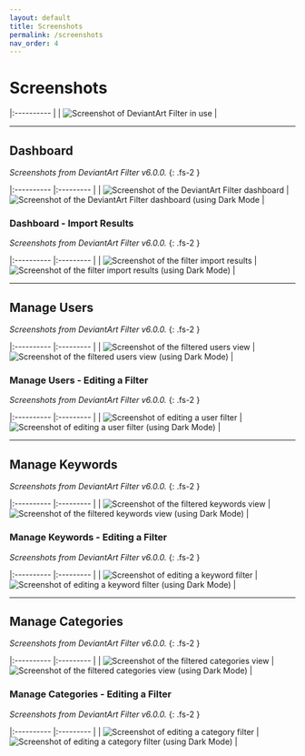 ```yaml
---
layout: default
title: Screenshots
permalink: /screenshots
nav_order: 4
---
```



# Screenshots

|:---------- |
| ![Screenshot of DeviantArt Filter in use](https://raw.githubusercontent.com/rthaut/deviantART-Filter/master/promo/Screenshot_1280x800.png) |

* * *

## Dashboard

*Screenshots from DeviantArt Filter v6.0.0.*
{: .fs-2 }

|:---------- |:--------- |
| ![Screenshot of the DeviantArt Filter dashboard](https://raw.githubusercontent.com/rthaut/deviantART-Filter/master/screenshots/Dashboard-Light.png) | ![Screenshot of the DeviantArt Filter dashboard (using Dark Mode](https://raw.githubusercontent.com/rthaut/deviantART-Filter/master/screenshots/Dashboard-Dark.png) |

### Dashboard - Import Results

*Screenshots from DeviantArt Filter v6.0.0.*
{: .fs-2 }

|:---------- |:--------- |
| ![Screenshot of the filter import results](https://raw.githubusercontent.com/rthaut/deviantART-Filter/master/screenshots/Dashboard-Import-Results-Light.png) | ![Screenshot of the filter import results (using Dark Mode)](https://raw.githubusercontent.com/rthaut/deviantART-Filter/master/screenshots/Dashboard-Import-Results-Dark.png) |

* * *

## Manage Users

*Screenshots from DeviantArt Filter v6.0.0.*
{: .fs-2 }

|:---------- |:--------- |
| ![Screenshot of the filtered users view](https://raw.githubusercontent.com/rthaut/deviantART-Filter/master/screenshots/Users-Light.png) | ![Screenshot of the filtered users view (using Dark Mode)](https://raw.githubusercontent.com/rthaut/deviantART-Filter/master/screenshots/Users-Dark.png) |

### Manage Users - Editing a Filter

*Screenshots from DeviantArt Filter v6.0.0.*
{: .fs-2 }

|:---------- |:--------- |
| ![Screenshot of editing a user filter](https://raw.githubusercontent.com/rthaut/deviantART-Filter/master/screenshots/Users-Editing-Light.png) | ![Screenshot of editing a user filter (using Dark Mode)](https://raw.githubusercontent.com/rthaut/deviantART-Filter/master/screenshots/Users-Editing-Dark.png) |

* * *

## Manage Keywords

*Screenshots from DeviantArt Filter v6.0.0.*
{: .fs-2 }

|:---------- |:--------- |
| ![Screenshot of the filtered keywords view](https://raw.githubusercontent.com/rthaut/deviantART-Filter/master/screenshots/Keywords-Light.png) | ![Screenshot of the filtered keywords view (using Dark Mode)](https://raw.githubusercontent.com/rthaut/deviantART-Filter/master/screenshots/Keywords-Dark.png) |

### Manage Keywords - Editing a Filter

*Screenshots from DeviantArt Filter v6.0.0.*
{: .fs-2 }

|:---------- |:--------- |
| ![Screenshot of editing a keyword filter](https://raw.githubusercontent.com/rthaut/deviantART-Filter/master/screenshots/Keywords-Editing-Light.png) | ![Screenshot of editing a keyword filter (using Dark Mode)](https://raw.githubusercontent.com/rthaut/deviantART-Filter/master/screenshots/Keywords-Editing-Dark.png) |

* * *

## Manage Categories

*Screenshots from DeviantArt Filter v6.0.0.*
{: .fs-2 }

|:---------- |:--------- |
| ![Screenshot of the filtered categories view](https://raw.githubusercontent.com/rthaut/deviantART-Filter/master/screenshots/Categories-Light.png) | ![Screenshot of the filtered categories view (using Dark Mode)](https://raw.githubusercontent.com/rthaut/deviantART-Filter/master/screenshots/Categories-Dark.png) |

### Manage Categories - Editing a Filter

*Screenshots from DeviantArt Filter v6.0.0.*
{: .fs-2 }

|:---------- |:--------- |
| ![Screenshot of editing a category filter](https://raw.githubusercontent.com/rthaut/deviantART-Filter/master/screenshots/Categories-Editing-Light.png) | ![Screenshot of editing a category filter (using Dark Mode)](https://raw.githubusercontent.com/rthaut/deviantART-Filter/master/screenshots/Categories-Editing-Dark.png) |



<script src="https://cdnjs.cloudflare.com/ajax/libs/SimpleLightbox/2.1.0/simpleLightbox.min.js" integrity="sha256-1tyXmT1+SAOus10OmiTwOT7OtD3l9/8PDkN/GwWupOI=" crossorigin="anonymous"></script>

<link rel="stylesheet" href="https://cdnjs.cloudflare.com/ajax/libs/SimpleLightbox/2.1.0/simpleLightbox.min.css" integrity="sha256-NRIlTETePaYNN5ZOB75nkv7IIcQC2mr4Q+mN/T8Y4ck=" crossorigin="anonymous" />

<script>
    var images = document.querySelectorAll('img[src]');
    for (const image of images) {
        var link = document.createElement('a');
        link.setAttribute('href', image.getAttribute('src'));
        link.setAttribute('title', image.getAttribute('alt'));
        image.parentNode.insertBefore(link, image);
        link.appendChild(image);
    }

    var tables = document.querySelectorAll('table');
    for (const table of tables) {
        new SimpleLightbox({
            'elements': table.querySelectorAll('a')
        });
    }
</script>
